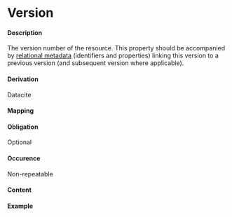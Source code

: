 # Version

#### Description
The version number of the resource. This property should be accompanied by [relational metadata](https://github.com/JiscRDSS/rdss-canonical-data-model/blob/master/properties/ObjectIdentifier/identifier.md) (identifiers and properties) linking this version to a previous version (and subsequent version where applicable).  

#### Derivation
Datacite

#### Mapping
 
#### Obligation	
Optional
 
#### Occurence	
Non-repeatable

#### Content 
#### Example
